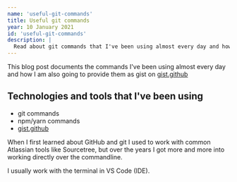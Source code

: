 ```yaml
---
name: 'useful-git-commands'
title: Useful git commands
year: 10 January 2021
id: 'useful-git-commands'
description: |
  Read about git commands that I've been using almost every day and how I am also going to provide them as gist
---
```

This blog post documents the commands I've been using almost every day and how I am also going to provide them as gist
on [gist.github](https://gist.github.com)
## Technologies and tools that I've been using

- git commands
- npm/yarn commands
- [gist.github](https://gist.github.com)

When I first learned about GitHub and git I used to work with common Atlassian tools like Sourcetree, but over the years I got more and more into working directly over the commandline. 

I usually work with the terminal in VS Code (IDE).